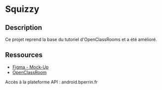 # Squizzy

## Description

Ce projet reprend la base du tutoriel d'OpenClassRooms et a été amélioré. 

## Ressources

- [Figma - Mock-Up](https://www.figma.com/file/gavlmDGEp0TXDZ8yTg8SeL/Untitled?node-id=0%3A1e)
- [OpenClassRoom](https://openclassrooms.com/fr/courses/4517166-developpez-votre-premiere-application-android/7298600-creez-une-seconde-activite)

Accès à la plateforme API : android.bperrin.fr
